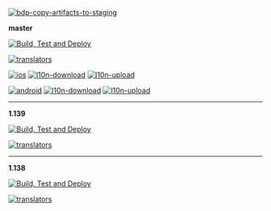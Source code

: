 [![bdp-copy-artifacts-to-staging](https://github.com/onshape/build-tools/actions/workflows/bdp-copy-artifacts-to-staging.yml/badge.svg)](https://github.com/onshape/build-tools/actions/workflows/bdp-copy-artifacts-to-staging.yml)

**master**

[![Build, Test and Deploy](https://github.com/onshape/newton/actions/workflows/build-test-deploy.yml/badge.svg)](https://github.com/onshape/newton/actions/workflows/build-test-deploy.yml)

[![translators](https://github.com/onshape/translators/actions/workflows/translators.yml/badge.svg)](https://github.com/onshape/translators/actions/workflows/translators.yml)

[![ios](https://github.com/onshape/ios/actions/workflows/ios.yml/badge.svg)](https://github.com/onshape/ios/actions/workflows/ios.yml)
[![l10n-download](https://github.com/onshape/ios/actions/workflows/l10n-download.yml/badge.svg)](https://github.com/onshape/ios/actions/workflows/l10n-download.yml)
[![l10n-upload](https://github.com/onshape/ios/actions/workflows/l10n-upload.yml/badge.svg)](https://github.com/onshape/ios/actions/workflows/l10n-upload.yml)

[![android](https://github.com/onshape/android/actions/workflows/android.yml/badge.svg)](https://github.com/onshape/android/actions/workflows/android.yml)
[![l10n-download](https://github.com/onshape/android/actions/workflows/l10n-download.yml/badge.svg)](https://github.com/onshape/android/actions/workflows/l10n-download.yml)
[![l10n-upload](https://github.com/onshape/android/actions/workflows/l10n-upload.yml/badge.svg)](https://github.com/onshape/android/actions/workflows/l10n-upload.yml)

---

**1.139**

[![Build, Test and Deploy](https://github.com/onshape/newton/actions/workflows/build-test-deploy.yml/badge.svg?branch=rel-1.139)](https://github.com/onshape/newton/actions/workflows/build-test-deploy.yml)

[![translators](https://github.com/onshape/translators/actions/workflows/translators.yml/badge.svg?branch=rel-1.139)](https://github.com/onshape/translators/actions/workflows/translators.yml)

---

**1.138**

[![Build, Test and Deploy](https://github.com/onshape/newton/actions/workflows/build-test-deploy.yml/badge.svg?branch=rel-1.138)](https://github.com/onshape/newton/actions/workflows/build-test-deploy.yml)

[![translators](https://github.com/onshape/translators/actions/workflows/translators.yml/badge.svg?branch=rel-1.138)](https://github.com/onshape/translators/actions/workflows/translators.yml)
